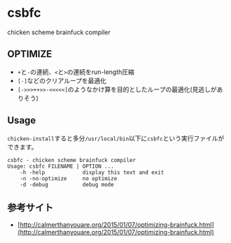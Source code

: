 # csbfc

chicken scheme brainfuck compiler

## OPTIMIZE

* `+`と`-`の連続、`<`と`>`の連続をrun-length圧縮
* `[-]`などのクリアループを最適化
* `[->>>++>>-<<<<<]`のようなかけ算を目的としたループの最適化(見逃しがありそう)

## Usage

`chicken-install`すると多分`/usr/local/bin`以下に`csbfc`という実行ファイルができます。

~~~~~{.sh}
csbfc - chicken scheme brainfuck compiler
Usage: csbfc FILENAME | OPTION ...
    -h -help            display this text and exit
    -n -no-optimize     no optimize
    -d -debug           debug mode
~~~~~

## 参考サイト 

* [http://calmerthanyouare.org/2015/01/07/optimizing-brainfuck.html](http://calmerthanyouare.org/2015/01/07/optimizing-brainfuck.html)
